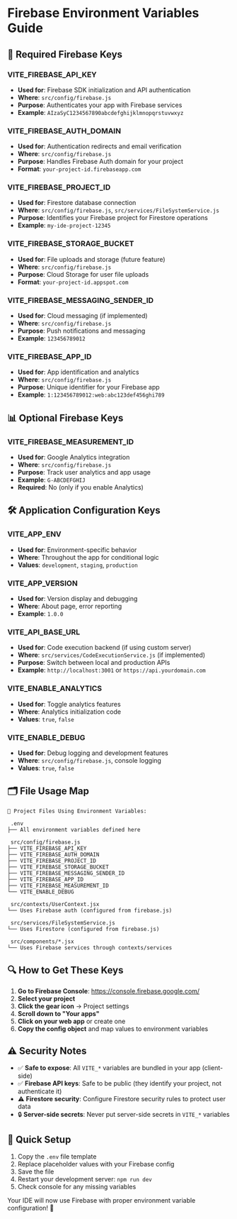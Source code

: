 # Firebase Environment Variables Guide

## 🔑 **Required Firebase Keys**

### **VITE_FIREBASE_API_KEY**
- **Used for**: Firebase SDK initialization and API authentication
- **Where**: `src/config/firebase.js`
- **Purpose**: Authenticates your app with Firebase services
- **Example**: `AIzaSyC1234567890abcdefghijklmnopqrstuvwxyz`

### **VITE_FIREBASE_AUTH_DOMAIN**
- **Used for**: Authentication redirects and email verification
- **Where**: `src/config/firebase.js`
- **Purpose**: Handles Firebase Auth domain for your project
- **Format**: `your-project-id.firebaseapp.com`

### **VITE_FIREBASE_PROJECT_ID**
- **Used for**: Firestore database connection
- **Where**: `src/config/firebase.js`, `src/services/FileSystemService.js`
- **Purpose**: Identifies your Firebase project for Firestore operations
- **Example**: `my-ide-project-12345`

### **VITE_FIREBASE_STORAGE_BUCKET**
- **Used for**: File uploads and storage (future feature)
- **Where**: `src/config/firebase.js`
- **Purpose**: Cloud Storage for user file uploads
- **Format**: `your-project-id.appspot.com`

### **VITE_FIREBASE_MESSAGING_SENDER_ID**
- **Used for**: Cloud messaging (if implemented)
- **Where**: `src/config/firebase.js`
- **Purpose**: Push notifications and messaging
- **Example**: `123456789012`

### **VITE_FIREBASE_APP_ID**
- **Used for**: App identification and analytics
- **Where**: `src/config/firebase.js`
- **Purpose**: Unique identifier for your Firebase app
- **Example**: `1:123456789012:web:abc123def456ghi789`

## 📊 **Optional Firebase Keys**

### **VITE_FIREBASE_MEASUREMENT_ID**
- **Used for**: Google Analytics integration
- **Where**: `src/config/firebase.js`
- **Purpose**: Track user analytics and app usage
- **Example**: `G-ABCDEFGHIJ`
- **Required**: No (only if you enable Analytics)

## 🛠️ **Application Configuration Keys**

### **VITE_APP_ENV**
- **Used for**: Environment-specific behavior
- **Where**: Throughout the app for conditional logic
- **Values**: `development`, `staging`, `production`

### **VITE_APP_VERSION**
- **Used for**: Version display and debugging
- **Where**: About page, error reporting
- **Example**: `1.0.0`

### **VITE_API_BASE_URL**
- **Used for**: Code execution backend (if using custom server)
- **Where**: `src/services/CodeExecutionService.js` (if implemented)
- **Purpose**: Switch between local and production APIs
- **Example**: `http://localhost:3001` or `https://api.yourdomain.com`

### **VITE_ENABLE_ANALYTICS**
- **Used for**: Toggle analytics features
- **Where**: Analytics initialization code
- **Values**: `true`, `false`

### **VITE_ENABLE_DEBUG**
- **Used for**: Debug logging and development features
- **Where**: `src/config/firebase.js`, console logging
- **Values**: `true`, `false`

## 🗂️ **File Usage Map**

```
📁 Project Files Using Environment Variables:

 .env
├── All environment variables defined here

 src/config/firebase.js
├── VITE_FIREBASE_API_KEY
├── VITE_FIREBASE_AUTH_DOMAIN
├── VITE_FIREBASE_PROJECT_ID
├── VITE_FIREBASE_STORAGE_BUCKET
├── VITE_FIREBASE_MESSAGING_SENDER_ID
├── VITE_FIREBASE_APP_ID
├── VITE_FIREBASE_MEASUREMENT_ID
└── VITE_ENABLE_DEBUG

 src/contexts/UserContext.jsx
└── Uses Firebase auth (configured from firebase.js)

 src/services/FileSystemService.js
└── Uses Firestore (configured from firebase.js)

 src/components/*.jsx
└── Uses Firebase services through contexts/services
```

## 🔍 **How to Get These Keys**

1. **Go to Firebase Console**: https://console.firebase.google.com/
2. **Select your project**
3. **Click the gear icon** → Project settings
4. **Scroll down to "Your apps"**
5. **Click on your web app** or create one
6. **Copy the config object** and map values to environment variables

## ⚠️ **Security Notes**

- ✅ **Safe to expose**: All `VITE_*` variables are bundled in your app (client-side)
- ✅ **Firebase API keys**: Safe to be public (they identify your project, not authenticate it)
- ⚠️ **Firestore security**: Configure Firestore security rules to protect user data
- 🔒 **Server-side secrets**: Never put server-side secrets in `VITE_*` variables

## 🚀 **Quick Setup**

1. Copy the `.env` file template
2. Replace placeholder values with your Firebase config
3. Save the file
4. Restart your development server: `npm run dev`
5. Check console for any missing variables

Your IDE will now use Firebase with proper environment variable configuration! 🎉
